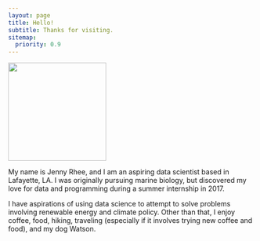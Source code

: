 ```yaml
---
layout: page
title: Hello!
subtitle: Thanks for visiting.
sitemap:
  priority: 0.9
---
```

<img src="{{ '/assets/img/mypic.jpg' | prepend: site.baseurl }}" id="about-img" height="200px" width="200px">

<div id="describe-text">
	<p>My name is Jenny Rhee, and I am an aspiring data scientist based in Lafayette, LA. I was originally pursuing marine biology, but discovered my love for data and programming during a summer internship in 2017.</p>
  <p>I have aspirations of using data science to attempt to solve problems involving renewable energy and climate policy. Other than that, I enjoy coffee, food, hiking, traveling (especially if it involves trying new coffee and food), and my dog Watson.</p>
</div>